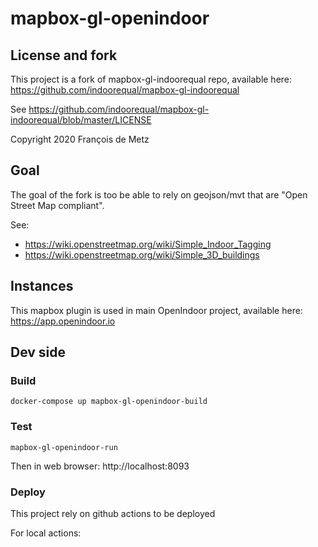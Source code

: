 # mapbox-gl-openindoor

## License and fork

This project is a fork of mapbox-gl-indoorequal repo, available here: https://github.com/indoorequal/mapbox-gl-indoorequal

See https://github.com/indoorequal/mapbox-gl-indoorequal/blob/master/LICENSE

Copyright 2020 François de Metz

## Goal

The goal of the fork is too be able to rely on geojson/mvt that are "Open Street Map compliant".

See:
* https://wiki.openstreetmap.org/wiki/Simple_Indoor_Tagging
* https://wiki.openstreetmap.org/wiki/Simple_3D_buildings

## Instances

This mapbox plugin is used in main OpenIndoor project, available here: https://app.openindoor.io


## Dev side

### Build

```
docker-compose up mapbox-gl-openindoor-build
```

### Test

```
mapbox-gl-openindoor-run
```
Then in web browser: http://localhost:8093

### Deploy

This project rely on github actions to be deployed

For local actions:

```

```